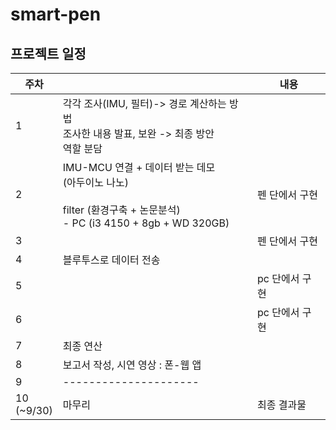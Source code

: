 # smart-pen

## 프로젝트 일정

주차||내용
---|---|---
1|각각 조사(IMU, 필터)-> 경로 계산하는 방법<br>조사한 내용 발표, 보완 -> 최종 방안<br>역할 분담|
2|IMU-MCU 연결 + 데이터 받는 데모<br>(아두이노 나노)<br><br>filter (환경구축 + 논문분석)<br>- PC (i3 4150 + 8gb + WD 320GB)|펜 단에서 구현
3||펜 단에서 구현
4|블루투스로 데이터 전송|
5||pc 단에서 구현
6||pc 단에서 구현
7|최종 연산|
8|보고서 작성, 시연 영상 : 폰-웹 앱|
9|---------------------|
10<br>(~9/30)|마무리|최종 결과물